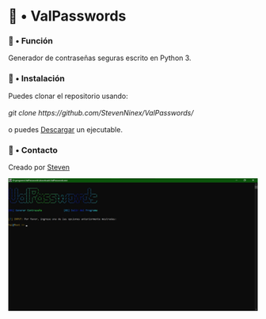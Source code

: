 <h1>🦈 • ValPasswords</h1>
</hr>
<h3>📍 • Función</h3>
<p>Generador de contraseñas seguras escrito en Python 3.</p>
<h3>📍 • Instalación</h3>
<p>Puedes clonar el repositorio usando: </br></br> <i>git clone https://github.com/StevenNinex/ValPasswords/</i> </br></br> o puedes <a href="https://github.com/StevenNinex/ValPasswords/raw/refs/heads/main/program/downloads/ValPasswords.exe">Descargar</a> un ejecutable.</p>
<h3>📍 • Contacto</h3>
<p>Creado por <a href="mailto:ForUseAF@proton.me">Steven</a></p>
</hr>
<img src="screenshot.jpg">
